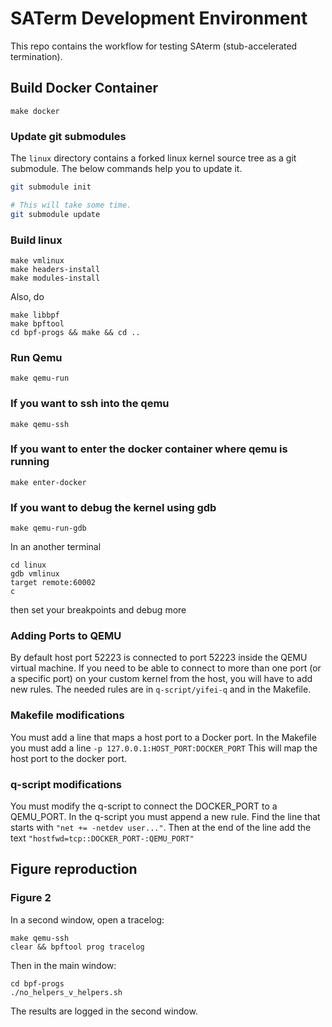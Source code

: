 # SATerm Development Environment

This repo contains the workflow for testing SAterm (stub-accelerated termination).

## Build Docker Container

``` make docker ```

### Update git submodules
The `linux` directory contains a forked linux kernel source tree as a git submodule. The below commands help you to update it.

```sh
git submodule init

# This will take some time.
git submodule update
```

### Build linux

```
make vmlinux
make headers-install
make modules-install
```

Also, do
```
make libbpf
make bpftool
cd bpf-progs && make && cd ..
```

### Run Qemu
```
make qemu-run
```

### If you want to ssh into the qemu
```
make qemu-ssh
```

### If you want to enter the docker container where qemu is running
```
make enter-docker
```

### If you want to debug the kernel using gdb
```
make qemu-run-gdb
```
In an another terminal
```
cd linux
gdb vmlinux
target remote:60002
c
```
then set your breakpoints and debug more


### Adding Ports to QEMU
By default host port 52223 is connected to port 52223 inside the QEMU virtual machine.
If you need to be able to connect to more than one port (or a specific port) on your custom kernel from the host, you will have to add new rules.
The needed rules are in `q-script/yifei-q` and in the Makefile.

### Makefile modifications
You must add a line that maps a host port to a Docker port.
In the Makefile you must add a line 
    ```-p 127.0.0.1:HOST_PORT:DOCKER_PORT```
This will map the host port to the docker port.

### q-script modifications
You must modify the q-script to connect the DOCKER_PORT to a QEMU_PORT.
In the q-script you must append a new rule.
Find the line that starts with `"net += -netdev user..."`.
Then at the end of the line add the text ```"hostfwd=tcp::DOCKER_PORT-:QEMU_PORT"```

## Figure reproduction

### Figure 2
In a second window, open a tracelog:

```
make qemu-ssh
clear && bpftool prog tracelog
```

Then in the main window:
```
cd bpf-progs
./no_helpers_v_helpers.sh
```

The results are logged in the second window.

